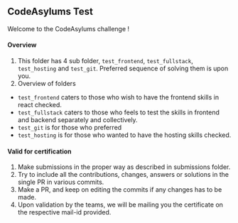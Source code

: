 ## CodeAsylums Test
Welcome to the CodeAsylums challenge !

#### Overview

1. This folder has 4 sub folder, 
`test_frontend`, `test_fullstack`, `test_hosting` and `test_git`. Preferred sequence of solving them is upon you.
2. Overview of folders 
- `test_frontend` caters to those who wish to have the frontend skills in react checked.
- `test_fullstack` caters to those who feels to test the skills in frontend and backend separately and collectively.
- `test_git` is for those who preferred
- `test_hosting` is for those who wanted to have the hosting skills checked.

#### Valid for certification

1. Make submissions in the proper way as described in submissions folder.
3. Try to include all the contributions, changes, answers or solutions in the single PR in various commits.
4. Make a PR, and keep on editing the commits if any changes has to be made.
5. Upon validation by the teams, we will be mailing you the certificate on the respective mail-id provided.